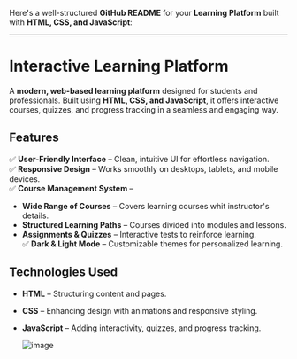 Here's a well-structured **GitHub README** for your **Learning Platform** built with **HTML, CSS, and JavaScript**:  

---

# Interactive Learning Platform  

A **modern, web-based learning platform** designed for students and professionals. Built using **HTML, CSS, and JavaScript**, it offers interactive courses, quizzes, and progress tracking in a seamless and engaging way.  

## Features  

✅ **User-Friendly Interface** – Clean, intuitive UI for effortless navigation.  
✅ **Responsive Design** – Works smoothly on desktops, tablets, and mobile devices.  
✅ **Course Management System** –  
   -  **Wide Range of Courses** – Covers learning courses whit instructor's details.  
   -  **Structured Learning Paths** – Courses divided into modules and lessons.  
   -  **Assignments & Quizzes** – Interactive tests to reinforce learning.  
✅ **Dark & Light Mode** – Customizable themes for personalized learning.  

##  Technologies Used  

- **HTML** – Structuring content and pages.  
- **CSS** – Enhancing design with animations and responsive styling.  
- **JavaScript** – Adding interactivity, quizzes, and progress tracking.

  ![image](https://github.com/user-attachments/assets/5ec25929-2687-4c6b-989e-11a7d9bdfb58)
 
